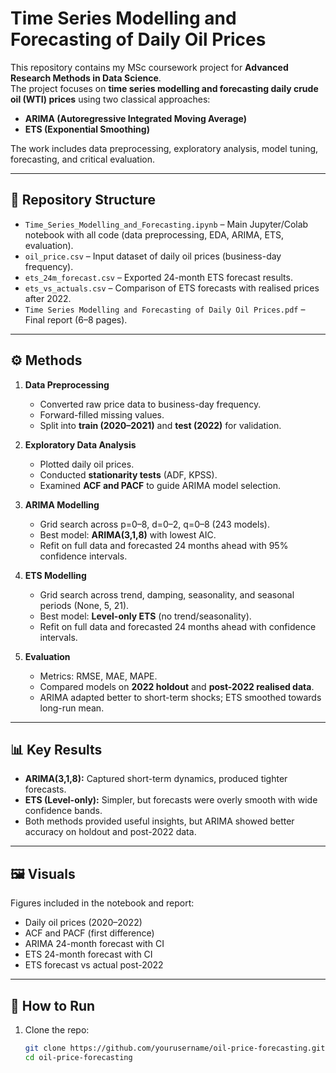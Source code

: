 # Time Series Modelling and Forecasting of Daily Oil Prices  

This repository contains my MSc coursework project for **Advanced Research Methods in Data Science**.  
The project focuses on **time series modelling and forecasting daily crude oil (WTI) prices** using two classical approaches:  
- **ARIMA (Autoregressive Integrated Moving Average)**  
- **ETS (Exponential Smoothing)**  

The work includes data preprocessing, exploratory analysis, model tuning, forecasting, and critical evaluation.  

---

## 📂 Repository Structure
- `Time_Series_Modelling_and_Forecasting.ipynb` – Main Jupyter/Colab notebook with all code (data preprocessing, EDA, ARIMA, ETS, evaluation).  
- `oil_price.csv` – Input dataset of daily oil prices (business-day frequency).  
- `ets_24m_forecast.csv` – Exported 24-month ETS forecast results.  
- `ets_vs_actuals.csv` – Comparison of ETS forecasts with realised prices after 2022.  
- `Time Series Modelling and Forecasting of Daily Oil Prices.pdf` – Final report (6–8 pages).  

---

## ⚙️ Methods
1. **Data Preprocessing**
   - Converted raw price data to business-day frequency.
   - Forward-filled missing values.
   - Split into **train (2020–2021)** and **test (2022)** for validation.

2. **Exploratory Data Analysis**
   - Plotted daily oil prices.  
   - Conducted **stationarity tests** (ADF, KPSS).  
   - Examined **ACF and PACF** to guide ARIMA model selection.  

3. **ARIMA Modelling**
   - Grid search across p=0–8, d=0–2, q=0–8 (243 models).  
   - Best model: **ARIMA(3,1,8)** with lowest AIC.  
   - Refit on full data and forecasted 24 months ahead with 95% confidence intervals.  

4. **ETS Modelling**
   - Grid search across trend, damping, seasonality, and seasonal periods (None, 5, 21).  
   - Best model: **Level-only ETS** (no trend/seasonality).  
   - Refit on full data and forecasted 24 months ahead with confidence intervals.  

5. **Evaluation**
   - Metrics: RMSE, MAE, MAPE.  
   - Compared models on **2022 holdout** and **post-2022 realised data**.  
   - ARIMA adapted better to short-term shocks; ETS smoothed towards long-run mean.  

---

## 📊 Key Results
- **ARIMA(3,1,8):** Captured short-term dynamics, produced tighter forecasts.  
- **ETS (Level-only):** Simpler, but forecasts were overly smooth with wide confidence bands.  
- Both methods provided useful insights, but ARIMA showed better accuracy on holdout and post-2022 data.  

---

## 🖼️ Visuals
Figures included in the notebook and report:
- Daily oil prices (2020–2022)  
- ACF and PACF (first difference)  
- ARIMA 24-month forecast with CI  
- ETS 24-month forecast with CI  
- ETS forecast vs actual post-2022  

---

## 🚀 How to Run
1. Clone the repo:
   ```bash
   git clone https://github.com/yourusername/oil-price-forecasting.git
   cd oil-price-forecasting
